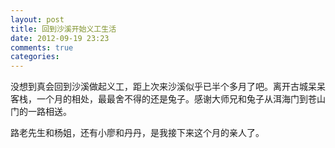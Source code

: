 ```yaml
---
layout: post
title: 回到沙溪开始义工生活
date: 2012-09-19 23:23
comments: true
categories: 
---
```


没想到真会回到沙溪做起义工，距上次来沙溪似乎已半个多月了吧。离开古城呆呆客栈，一个月的相处，最最舍不得的还是兔子。感谢大师兄和兔子从洱海门到苍山门的一路相送。

路老先生和杨姐，还有小廖和丹丹，是我接下来这个月的亲人了。
